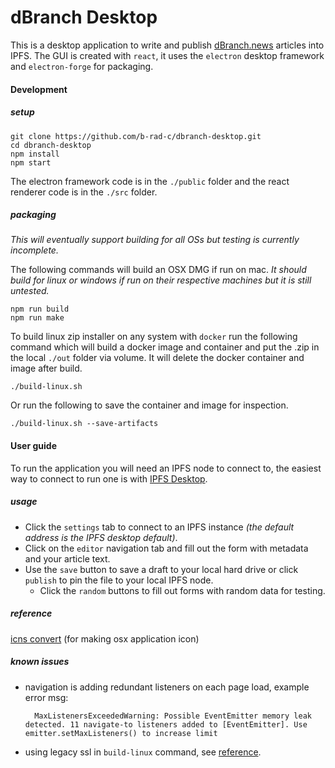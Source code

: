 # dBranch Desktop
This is a desktop application to write and publish [dBranch.news](dBranch.news) articles into IPFS. The GUI is created with `react`, it uses the `electron` desktop framework and `electron-forge` for packaging.

#### Development
##### setup

    git clone https://github.com/b-rad-c/dbranch-desktop.git
    cd dbranch-desktop
    npm install
    npm start

The electron framework code is in the `./public` folder and the react renderer code is in the `./src` folder.

##### packaging
*This will eventually support building for all OSs but testing is currently incomplete.*

The following commands will build an OSX DMG if run on mac. *It should build for linux or windows if run on their respective machines but it is still untested.*
    
    npm run build
    npm run make

To build linux zip installer on any system with `docker` run the following command which will build a docker image and container and put the .zip in the local `./out` folder via volume. It will delete the docker container and image after build.

    ./build-linux.sh

Or run the following to save the container and image for inspection.

    ./build-linux.sh --save-artifacts

#### User guide
To run the application you will need an IPFS node to connect to, the easiest way to connect to run one is with [IPFS Desktop](https://docs.ipfs.io/install/ipfs-desktop/).

##### usage
* Click the `settings` tab to connect to an IPFS instance *(the default address is the IPFS desktop default)*.
* Click on the `editor` navigation tab and fill out the form with metadata and your article text. 
* Use the `save` button to save a draft to your local hard drive or click `publish` to pin the file to your local IPFS node.
    * Click the `random` buttons to fill out forms with random data for testing.


##### reference

[icns convert](https://cloudconvert.com/png-to-icns) (for making osx application icon)

##### known issues
- navigation is adding redundant listeners on each page load, example error msg:

        MaxListenersExceededWarning: Possible EventEmitter memory leak detected. 11 navigate-to listeners added to [EventEmitter]. Use emitter.setMaxListeners() to increase limit

- using legacy ssl in `build-linux` command, see [reference](https://stackoverflow.com/questions/69394632/webpack-build-failing-with-err-ossl-evp-unsupported).